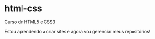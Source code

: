 # html-css
 Curso de HTML5 e CSS3

 Estou aprendendo a criar sites e agora vou gerenciar meus repositórios!

